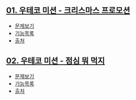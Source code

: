 ## [01. 우테코 미션 - 크리스마스 프로모션](javascript-christmas-6)
- [문제보기](javascript-christmas-6/README.md)
- [기능목록](javascript-christmas-6/docs/README.md)
- [출처](https://github.com/woowacourse-precourse/javascript-christmas-6)

## [02. 우테코 미션 - 점심 뭐 먹지]() 
- [문제보기]()
- [기능목록]()
- [출처](https://github.com/woowacourse/javascript-lunch)
